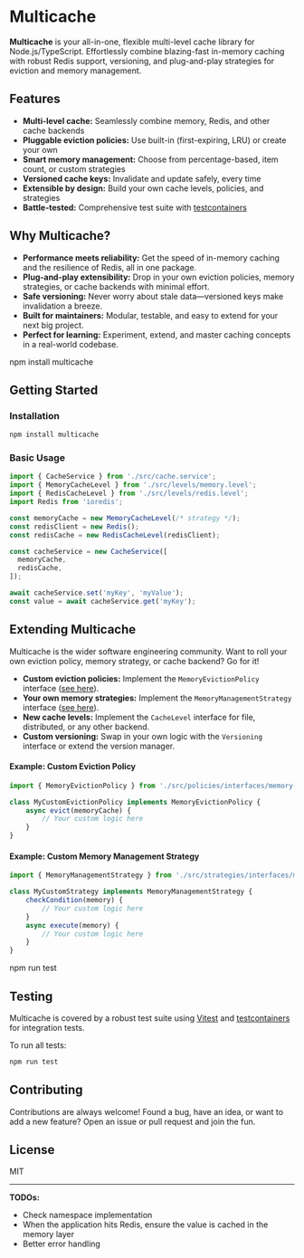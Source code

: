 

# Multicache

**Multicache** is your all-in-one, flexible multi-level cache library for Node.js/TypeScript. Effortlessly combine blazing-fast in-memory caching with robust Redis support, versioning, and plug-and-play strategies for eviction and memory management.

## Features

- **Multi-level cache:** Seamlessly combine memory, Redis, and other cache backends
- **Pluggable eviction policies:** Use built-in (first-expiring, LRU) or create your own
- **Smart memory management:** Choose from percentage-based, item count, or custom strategies
- **Versioned cache keys:** Invalidate and update safely, every time
- **Extensible by design:** Build your own cache levels, policies, and strategies
- **Battle-tested:** Comprehensive test suite with [testcontainers](https://www.testcontainers.org/)


## Why Multicache?

- **Performance meets reliability:** Get the speed of in-memory caching and the resilience of Redis, all in one package.
- **Plug-and-play extensibility:** Drop in your own eviction policies, memory strategies, or cache backends with minimal effort.
- **Safe versioning:** Never worry about stale data—versioned keys make invalidation a breeze.
- **Built for maintainers:** Modular, testable, and easy to extend for your next big project.
- **Perfect for learning:** Experiment, extend, and master caching concepts in a real-world codebase.


npm install multicache

## Getting Started

### Installation

```bash
npm install multicache
```

### Basic Usage

```typescript
import { CacheService } from './src/cache.service';
import { MemoryCacheLevel } from './src/levels/memory.level';
import { RedisCacheLevel } from './src/levels/redis.level';
import Redis from 'ioredis';

const memoryCache = new MemoryCacheLevel(/* strategy */);
const redisClient = new Redis();
const redisCache = new RedisCacheLevel(redisClient);

const cacheService = new CacheService([
  memoryCache,
  redisCache,
]);

await cacheService.set('myKey', 'myValue');
const value = await cacheService.get('myKey');
```


## Extending Multicache

Multicache is the wider software engineering community. Want to roll your own eviction policy, memory strategy, or cache backend? Go for it!

- **Custom eviction policies:** Implement the `MemoryEvictionPolicy` interface ([see here](src/policies/interfaces/memory-eviction.policy.ts)).
- **Your own memory strategies:** Implement the `MemoryManagementStrategy` interface ([see here](src/strategies/interfaces/memory-management-strategy.ts)).
- **New cache levels:** Implement the `CacheLevel` interface for file, distributed, or any other backend.
- **Custom versioning:** Swap in your own logic with the `Versioning` interface or extend the version manager.

#### Example: Custom Eviction Policy

```typescript
import { MemoryEvictionPolicy } from './src/policies/interfaces/memory-eviction.policy';

class MyCustomEvictionPolicy implements MemoryEvictionPolicy {
	async evict(memoryCache) {
		// Your custom logic here
	}
}
```

#### Example: Custom Memory Management Strategy

```typescript
import { MemoryManagementStrategy } from './src/strategies/interfaces/memory-management-strategy';

class MyCustomStrategy implements MemoryManagementStrategy {
	checkCondition(memory) {
		// Your custom logic here
	}
	async execute(memory) {
		// Your custom logic here
	}
}
```

npm run test

## Testing

Multicache is covered by a robust test suite using [Vitest](https://vitest.dev/) and [testcontainers](https://www.testcontainers.org/) for integration tests.

To run all tests:

```bash
npm run test
```


## Contributing

Contributions are always welcome! Found a bug, have an idea, or want to add a new feature? Open an issue or pull request and join the fun.


## License

MIT

---

**TODOs:**
- Check namespace implementation
- When the application hits Redis, ensure the value is cached in the memory layer
- Better error handling